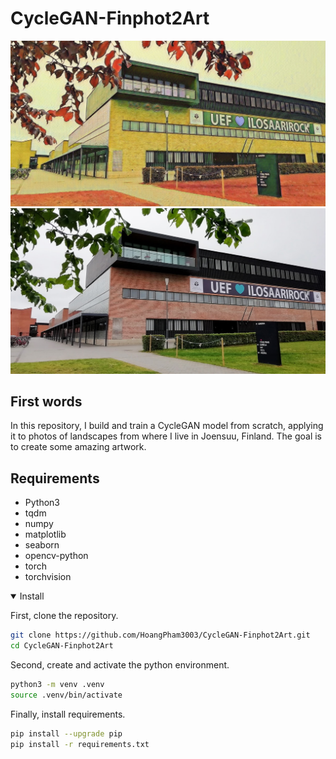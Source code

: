 # CycleGAN-Finphot2Art

![UEF_art](assets/UEF_art.jpg) ![UEF_photo](assets/UEF_photo.jpg)

## First words
In this repository, I build and train a CycleGAN model from scratch, applying it to photos of landscapes from where I live in Joensuu, Finland. The goal is to create some amazing artwork.

## Requirements
- Python3
- tqdm
- numpy
- matplotlib
- seaborn
- opencv-python
- torch
- torchvision

<details open>
<summary>Install</summary>

First, clone the repository.
```bash
git clone https://github.com/HoangPham3003/CycleGAN-Finphot2Art.git
cd CycleGAN-Finphot2Art
```
Second, create and activate the python environment.
```bash
python3 -m venv .venv
source .venv/bin/activate
```
Finally, install requirements.
```bash
pip install --upgrade pip
pip install -r requirements.txt
```
</details>
